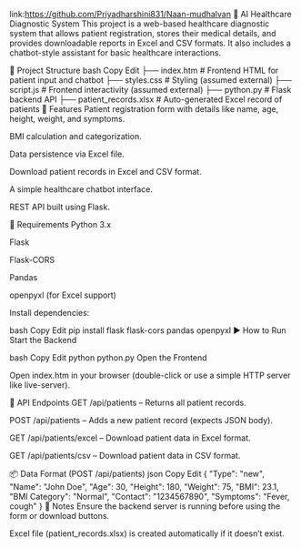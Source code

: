 link:https://github.com/Priyadharshini831/Naan-mudhalvan
🏥 AI Healthcare Diagnostic System This project is a web-based healthcare diagnostic system that allows patient registration, stores their medical details, and provides downloadable reports in Excel and CSV formats. It also includes a chatbot-style assistant for basic healthcare interactions.

📁 Project Structure bash Copy Edit ├── index.htm # Frontend HTML for patient input and chatbot ├── styles.css # Styling (assumed external) ├── script.js # Frontend interactivity (assumed external) ├── python.py # Flask backend API ├── patient_records.xlsx # Auto-generated Excel record of patients 🚀 Features Patient registration form with details like name, age, height, weight, and symptoms.

BMI calculation and categorization.

Data persistence via Excel file.

Download patient records in Excel and CSV format.

A simple healthcare chatbot interface.

REST API built using Flask.

🔧 Requirements Python 3.x

Flask

Flask-CORS

Pandas

openpyxl (for Excel support)

Install dependencies:

bash Copy Edit pip install flask flask-cors pandas openpyxl ▶️ How to Run Start the Backend

bash Copy Edit python python.py Open the Frontend

Open index.htm in your browser (double-click or use a simple HTTP server like live-server).

🧠 API Endpoints GET /api/patients – Returns all patient records.

POST /api/patients – Adds a new patient record (expects JSON body).

GET /api/patients/excel – Download patient data in Excel format.

GET /api/patients/csv – Download patient data in CSV format.

📦 Data Format (POST /api/patients) json Copy Edit { "Type": "new", "Name": "John Doe", "Age": 30, "Height": 180, "Weight": 75, "BMI": 23.1, "BMI Category": "Normal", "Contact": "1234567890", "Symptoms": "Fever, cough" } 📌 Notes Ensure the backend server is running before using the form or download buttons.

Excel file (patient_records.xlsx) is created automatically if it doesn’t exist.